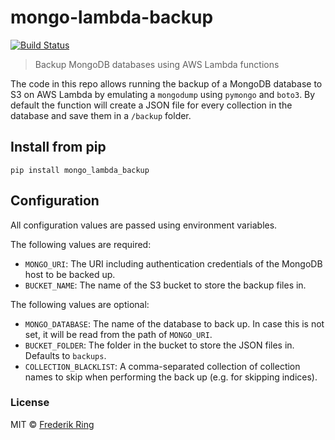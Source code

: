 # mongo-lambda-backup
[![Build Status](https://travis-ci.org/m90/mongo-lambda-backup.svg?branch=master)](https://travis-ci.org/m90/mongo-lambda-backup)
> Backup MongoDB databases using AWS Lambda functions

The code in this repo allows running the backup of a MongoDB database to S3 on AWS Lambda by emulating a `mongodump` using `pymongo` and `boto3`. By default the function will create a JSON file for every collection in the database and save them in a `/backup` folder.

## Install from pip

```
pip install mongo_lambda_backup
```

## Configuration

All configuration values are passed using environment variables.

The following values are required:

- `MONGO_URI`: The URI including authentication credentials of the MongoDB host to be backed up.
- `BUCKET_NAME`: The name of the S3 bucket to store the backup files in.

The following values are optional:

- `MONGO_DATABASE`: The name of the database to back up. In case this is not set, it will be read from the path of `MONGO_URI`.
- `BUCKET_FOLDER`: The folder in the bucket to store the JSON files in. Defaults to `backups`.
- `COLLECTION_BLACKLIST`: A comma-separated collection of collection names to skip when performing the back up (e.g. for skipping indices).

### License
MIT © [Frederik Ring](http://www.frederikring.com)
